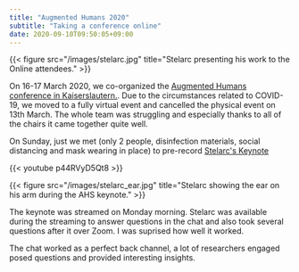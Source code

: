 ```yaml
---
title: "Augmented Humans 2020"
subtitle: "Taking a conference online"
date: 2020-09-10T09:50:05+09:00
---
```


{{< figure src="/images/stelarc.jpg" title="Stelarc presenting his work to the Online attendees." >}}

On 16-17 March 2020, we co-organized the [Augmented Humans conference in 
Kaiserslautern.](https://augmented-humans.org/). 
Due to the circumstances related to COVID-19, we moved 
to a fully virtual event and cancelled the physical event on 13th March.
The whole team was struggling and especially thanks to all of the chairs it came together quite well.

On Sunday, just we met (only 2 people, disinfection materials, social distancing and mask wearing in place) 
to pre-record [Stelarc's Keynote](https://www.youtube.com/watch?v=p44RVyD5Qt8)

{{< youtube p44RVyD5Qt8 >}}

{{< figure src="/images/stelarc_ear.jpg" title="Stelarc showing the ear on his arm during the AHS keynote." >}}

The keynote was streamed on Monday morning. Stelarc was available
during the streaming to answer questions in the chat and also took several questions after it over Zoom. I was suprised how well it worked.

The chat worked as a perfect back channel, a lot of researchers engaged
posed questions and provided interesting insights.

